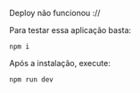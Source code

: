 Deploy não funcionou ://

Para testar essa aplicação basta:

```
npm i
```

Após a instalação, execute:

```
npm run dev
```
